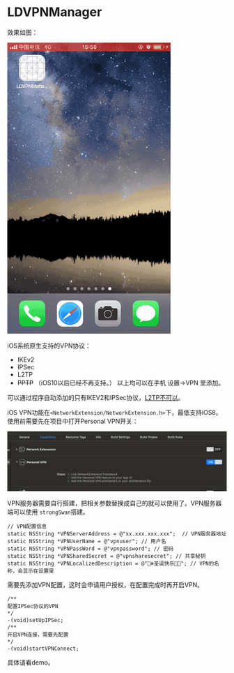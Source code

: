 # LDVPNManager

效果如图：

![vpndemonstration](https://raw.githubusercontent.com/alexiiio/LD-Notes/master/pics/vpndemonstration.gif)


iOS系统原生支持的VPN协议：
- IKEv2
- IPSec
- L2TP
- ~~PPTP~~ （iOS10以后已经不再支持。）
以上均可以在手机 设置->VPN 里添加。

可以通过程序自动添加的只有IKEV2和IPSec协议，[L2TP不可以](https://forums.developer.apple.com/thread/29909)。

iOS VPN功能在`<NetworkExtension/NetworkExtension.h>`下，最低支持iOS8。使用前需要先在项目中打开Personal VPN开关：

![openPersonVPNSwitch](https://raw.githubusercontent.com/alexiiio/LD-Notes/master/pics/openPersonVPNSwitch.png)

VPN服务器需要自行搭建，把相关参数替换成自己的就可以使用了。VPN服务器端可以使用 `strongSwan`搭建。
```
// VPN配置信息
static NSString *VPNServerAddress = @"xx.xxx.xxx.xxx";  // VPN服务器地址
static NSString *VPNUserName = @"vpnuser"; // 用户名
static NSString *VPNPassWord = @"vpnpassword"; // 密码
static NSString *VPNSharedSecret = @"vpnsharesecret"; // 共享秘钥
static NSString *VPNLocalizedDescription = @"🎄❄️圣诞快乐🎅🍬"; // VPN的名称，会显示在设置里
```
需要先添加VPN配置，这时会申请用户授权，在配置完成时再开启VPN。
```
/**
配置IPSec协议的VPN
*/
-(void)setUpIPSec;
/**
开启VPN连接，需要先配置
*/
-(void)startVPNConnect;
```

具体请看demo。
